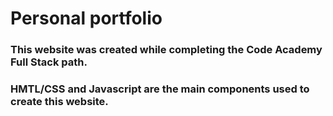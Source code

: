 # Personal portfolio
### This website was created while completing the Code Academy Full Stack path.
### HMTL/CSS and Javascript are the main components used to create this website.
